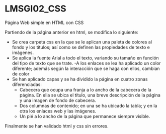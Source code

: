 # LMSGI02_CSS
Página Web simple en HTML con CSS

Partiendo de la página anterior en html, se modifica lo siguiente:
- Se crea carpeta css en la que se le aplican una paleta de colores al fondo y los títulos; así como se definen las propiedades de texto e imágenes.
- Se aplica la fuente Arial a todo el texto, variando su tamaño en función del tipo de texto que se trate.
-A los enlaces se lea ha aplicado un color diferente; además según la interacción que se haga con ellos, cambian de color
- Se han aplicado capas y se ha dividido la página en cuatro zonas diferenciadas:
    - Cabecera que ocupa una franja a lo ancho de la cabecera de la página. En ella se ubica el título, una breve descripción de la página        y una imagen de fondo de cabecera.
    - Dos columnas de contenido; en una se ha ubicado la tabla; y en la otra los enlaces web y las imágenes.
    - Un pié a lo ancho de la página que permanece siempre visible.

Finalmente se han validado html y css sin errores.
